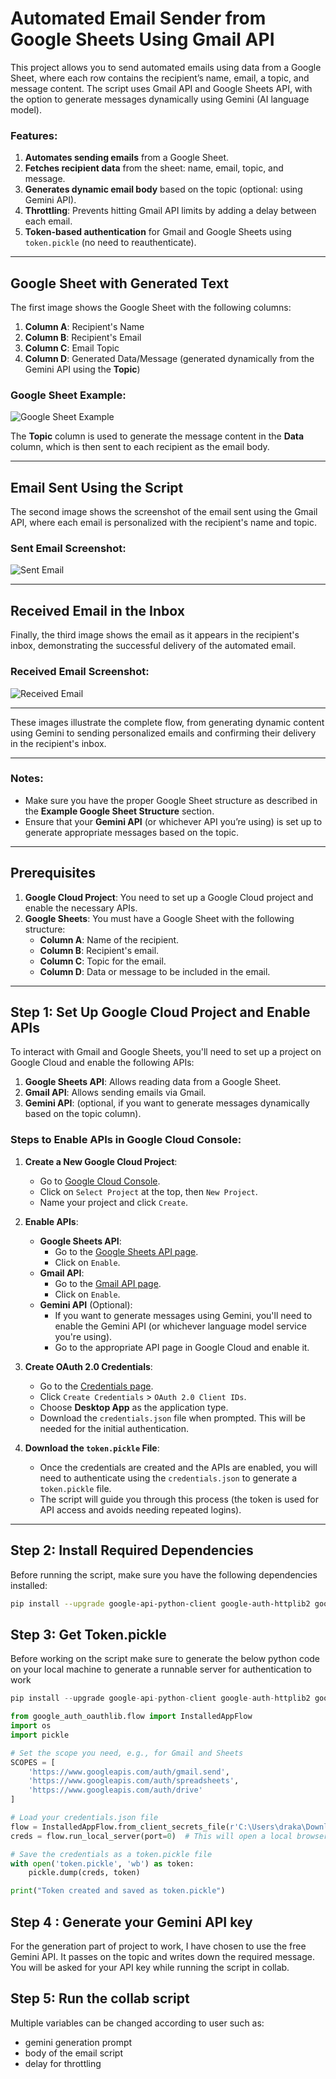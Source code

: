 # Automated Email Sender from Google Sheets Using Gmail API

This project allows you to send automated emails using data from a Google Sheet, where each row contains the recipient’s name, email, a topic, and message content. The script uses Gmail API and Google Sheets API, with the option to generate messages dynamically using Gemini (AI language model).

### Features:
1. **Automates sending emails** from a Google Sheet.
2. **Fetches recipient data** from the sheet: name, email, topic, and message.
3. **Generates dynamic email body** based on the topic (optional: using Gemini API).
4. **Throttling**: Prevents hitting Gmail API limits by adding a delay between each email.
5. **Token-based authentication** for Gmail and Google Sheets using `token.pickle` (no need to reauthenticate).

---

## Google Sheet with Generated Text

The first image shows the Google Sheet with the following columns:

1. **Column A**: Recipient's Name
2. **Column B**: Recipient's Email
3. **Column C**: Email Topic
4. **Column D**: Generated Data/Message (generated dynamically from the Gemini API using the **Topic**)

### Google Sheet Example:
![Google Sheet Example](image/gsheet.png)

The **Topic** column is used to generate the message content in the **Data** column, which is then sent to each recipient as the email body.

---

## Email Sent Using the Script

The second image shows the screenshot of the email sent using the Gmail API, where each email is personalized with the recipient's name and topic.

### Sent Email Screenshot:
![Sent Email](image/email_sent_message.png)

---

## Received Email in the Inbox

Finally, the third image shows the email as it appears in the recipient's inbox, demonstrating the successful delivery of the automated email.

### Received Email Screenshot:
![Received Email](image/email_sent.png)

---

These images illustrate the complete flow, from generating dynamic content using Gemini to sending personalized emails and confirming their delivery in the recipient's inbox.

---

### Notes:
- Make sure you have the proper Google Sheet structure as described in the **Example Google Sheet Structure** section.
- Ensure that your **Gemini API** (or whichever API you’re using) is set up to generate appropriate messages based on the topic.

---

## Prerequisites

1. **Google Cloud Project**: You need to set up a Google Cloud project and enable the necessary APIs.
2. **Google Sheets**: You must have a Google Sheet with the following structure:
   - **Column A**: Name of the recipient.
   - **Column B**: Recipient's email.
   - **Column C**: Topic for the email.
   - **Column D**: Data or message to be included in the email.

---

## Step 1: Set Up Google Cloud Project and Enable APIs

To interact with Gmail and Google Sheets, you'll need to set up a project on Google Cloud and enable the following APIs:

1. **Google Sheets API**: Allows reading data from a Google Sheet.
2. **Gmail API**: Allows sending emails via Gmail.
3. **Gemini API**: (optional, if you want to generate messages dynamically based on the topic column).

### Steps to Enable APIs in Google Cloud Console:

1. **Create a New Google Cloud Project**:
   - Go to [Google Cloud Console](https://console.cloud.google.com/).
   - Click on `Select Project` at the top, then `New Project`.
   - Name your project and click `Create`.

2. **Enable APIs**:
   - **Google Sheets API**:
     - Go to the [Google Sheets API page](https://console.developers.google.com/apis/library/sheets.googleapis.com).
     - Click on `Enable`.
   - **Gmail API**:
     - Go to the [Gmail API page](https://console.developers.google.com/apis/library/gmail.googleapis.com).
     - Click on `Enable`.
   - **Gemini API** (Optional):
     - If you want to generate messages using Gemini, you'll need to enable the Gemini API (or whichever language model service you're using).
     - Go to the appropriate API page in Google Cloud and enable it.

3. **Create OAuth 2.0 Credentials**:
   - Go to the [Credentials page](https://console.cloud.google.com/apis/credentials).
   - Click `Create Credentials` > `OAuth 2.0 Client IDs`.
   - Choose **Desktop App** as the application type.
   - Download the `credentials.json` file when prompted. This will be needed for the initial authentication.

4. **Download the `token.pickle` File**:
   - Once the credentials are created and the APIs are enabled, you will need to authenticate using the `credentials.json` to generate a `token.pickle` file.
   - The script will guide you through this process (the token is used for API access and avoids needing repeated logins).

---

## Step 2: Install Required Dependencies

Before running the script, make sure you have the following dependencies installed:

```bash
pip install --upgrade google-api-python-client google-auth-httplib2 google-auth-oauthlib gspread oauth2client google-colab google-auth
```

## Step 3: Get Token.pickle

Before working on the script make sure to generate the below python code on your local machine to generate a runnable server for authentication to work

```python
pip install --upgrade google-api-python-client google-auth-httplib2 google-auth-oauthlib gspread oauth2client google-colab google-auth

from google_auth_oauthlib.flow import InstalledAppFlow
import os
import pickle

# Set the scope you need, e.g., for Gmail and Sheets
SCOPES = [
    'https://www.googleapis.com/auth/gmail.send',
    'https://www.googleapis.com/auth/spreadsheets',
    'https://www.googleapis.com/auth/drive'
]

# Load your credentials.json file
flow = InstalledAppFlow.from_client_secrets_file(r'C:\Users\draka\Downloads\credentials.json', SCOPES)
creds = flow.run_local_server(port=0)  # This will open a local browser for authentication

# Save the credentials as a token.pickle file
with open('token.pickle', 'wb') as token:
    pickle.dump(creds, token)

print("Token created and saved as token.pickle")

```

## Step 4 : Generate your Gemini API key

For the generation part of project to work, I have chosen to use the free Gemini API. It passes on the topic and writes down the required message.
You will be asked for your API key while running the script in collab.

## Step 5: Run the collab script

Multiple variables can be changed according to user such as: 
- gemini generation prompt
- body of the email script
- delay for throttling



